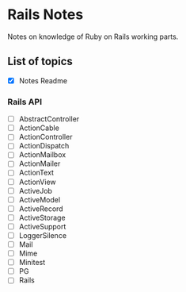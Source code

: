# Rails Notes
Notes on knowledge of Ruby on Rails working parts.

## List of topics
- [x] Notes Readme

### Rails API
- [ ] AbstractController
- [ ] ActionCable
- [ ] ActionController
- [ ] ActionDispatch
- [ ] ActionMailbox
- [ ] ActionMailer
- [ ] ActionText
- [ ] ActionView
- [ ] ActiveJob
- [ ] ActiveModel
- [ ] ActiveRecord
- [ ] ActiveStorage
- [ ] ActiveSupport
- [ ] LoggerSilence
- [ ] Mail
- [ ] Mime
- [ ] Minitest
- [ ] PG
- [ ] Rails
